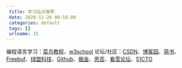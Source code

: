 ```yaml
---
 title: 学习站点推荐
 date: 2020-12-26 08:18:00
 categories: default
 tags: []
 urlname: 15
--- 
```

编程语言学习：[菜鸟教程][1]、[w3school][2]
论坛/社区：[CSDN][3]、[博客园][4]、[简书][5]、[Freebuf][6]、[绿盟科技][7]、[Github][8]、[掘金][9]、[思否][10]、[看雪论坛][11]、[51CTO][12]


  [1]: https://www.runoob.com/
  [2]: https://www.w3school.com.cn/
  [3]: https://blog.csdn.net/
  [4]: https://www.cnblogs.com/
  [5]: https://www.jianshu.com/
  [6]: https://www.freebuf.com/
  [7]: http://blog.nsfocus.net/
  [8]: https://github.com
  [9]: https://juejin.cn/
  [10]: https://segmentfault.com/
  [11]: https://bbs.pediy.com/
  [12]: https://www.51cto.com/